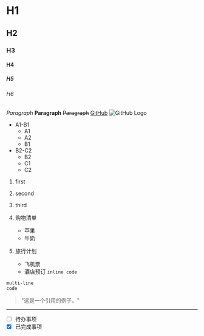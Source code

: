 # H1
## H2
### H3
#### H4
##### H5
###### H6
*Paragraph*
**Paragraph**
~~Paragraph~~
[GitHub](https://github.com)
![GitHub Logo](https://github.com/favicon.ico)
- A1-B1
  - A1
  - A2
  - B1
- B2-C2
  - B2
  - C1
  - C2
1. first
2. second
3. third

1. 购物清单
   - 苹果
   - 牛奶
2. 旅行计划
   - 飞机票
   - 酒店预订
`inline code`
```
multi-line
code
```
> "这是一个引用的例子。"
---
- [ ] 待办事项
- [x] 已完成事项
